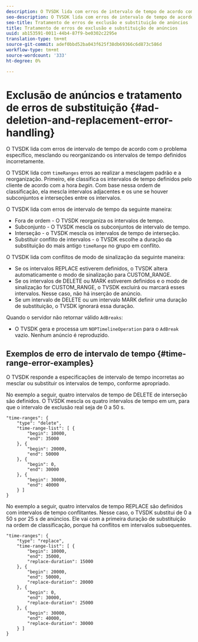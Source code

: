 ```yaml
---
description: O TVSDK lida com erros de intervalo de tempo de acordo com o problema específico, mesclando ou reorganizando os intervalos de tempo definidos incorretamente.
seo-description: O TVSDK lida com erros de intervalo de tempo de acordo com o problema específico, mesclando ou reorganizando os intervalos de tempo definidos incorretamente.
seo-title: Tratamento de erros de exclusão e substituição de anúncios
title: Tratamento de erros de exclusão e substituição de anúncios
uuid: ab153591-0011-44b4-87f9-be0302c2295e
translation-type: tm+mt
source-git-commit: adef0bbd52ba043f625f38db69366c6d873c586d
workflow-type: tm+mt
source-wordcount: '333'
ht-degree: 0%

---
```



# Exclusão de anúncios e tratamento de erros de substituição {#ad-deletion-and-replacement-error-handling}

O TVSDK lida com erros de intervalo de tempo de acordo com o problema específico, mesclando ou reorganizando os intervalos de tempo definidos incorretamente.

O TVSDK lida com `timeRanges` erros ao realizar a mesclagem padrão e a reorganização. Primeiro, ele classifica os intervalos de tempo definidos pelo cliente de acordo com a hora *begin*. Com base nessa ordem de classificação, ela mescla intervalos adjacentes e os une se houver subconjuntos e interseções entre os intervalos.

O TVSDK lida com erros de intervalo de tempo da seguinte maneira:

* Fora de ordem - O TVSDK reorganiza os intervalos de tempo.
* Subconjunto - O TVSDK mescla os subconjuntos de intervalo de tempo.
* Interseção - o TVSDK mescla os intervalos de tempo de interseção.
* Substituir conflito de intervalos - o TVSDK escolhe a duração da substituição do mais antigo `timeRange` no grupo em conflito.

O TVSDK lida com conflitos de modo de sinalização da seguinte maneira:

* Se os intervalos REPLACE estiverem definidos, o TVSDK altera automaticamente o modo de sinalização para CUSTOM_RANGE.
* Se os intervalos de DELETE ou MARK estiverem definidos e o modo de sinalização for CUSTOM_RANGE, o TVSDK excluirá ou marcará esses intervalos. Nesse caso, não há inserção de anúncio.
* Se um intervalo de DELETE ou um intervalo MARK definir uma duração de substituição, o TVSDK ignorará essa duração.

Quando o servidor não retornar válido `AdBreaks`:

* O TVSDK gera e processa um `NOPTimelineOperation` para o `AdBreak` vazio. Nenhum anúncio é reproduzido.

## Exemplos de erro de intervalo de tempo {#time-range-error-examples}

O TVSDK responde a especificações de intervalo de tempo incorretas ao mesclar ou substituir os intervalos de tempo, conforme apropriado.

No exemplo a seguir, quatro intervalos de tempo de DELETE de interseção são definidos. O TVSDK mescla os quatro intervalos de tempo em um, para que o intervalo de exclusão real seja de 0 a 50 s.

```
"time-ranges": {
    "type": "delete",
    "time-range-list": [ {
        "begin": 10000,
        "end": 35000
    }, {
        "begin": 20000,
        "end": 50000
    }, {
        "begin": 0,
        "end": 30000
    }, {
        "begin": 30000,
        "end": 40000
    } ]
}
```

No exemplo a seguir, quatro intervalos de tempo REPLACE são definidos com intervalos de tempo conflitantes. Nesse caso, o TVSDK substitui de 0 a 50 s por 25 s de anúncios. Ele vai com a primeira duração de substituição na ordem de classificação, porque há conflitos em intervalos subsequentes.

```
"time-ranges": {
    "type": "replace",
    "time-range-list": [ {
        "begin": 10000,
        "end": 35000,
        "replace-duration": 15000
    }, {
        "begin": 20000,
        "end": 50000,
        "replace-duration": 20000
    }, {
        "begin": 0,
        "end": 30000,
        "replace-duration": 25000
    }, {
        "begin": 30000,
        "end": 40000,
        "replace-duration": 30000
    } ]
}
```
